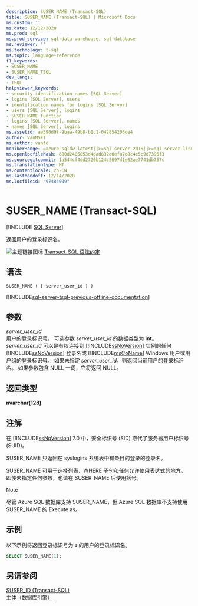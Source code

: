 ```yaml
---
description: SUSER_NAME (Transact-SQL)
title: SUSER_NAME (Transact-SQL) | Microsoft Docs
ms.custom: ''
ms.date: 12/12/2020
ms.prod: sql
ms.prod_service: sql-data-warehouse, sql-database
ms.reviewer: ''
ms.technology: t-sql
ms.topic: language-reference
f1_keywords:
- SUSER_NAME
- SUSER_NAME_TSQL
dev_langs:
- TSQL
helpviewer_keywords:
- security identification names [SQL Server]
- logins [SQL Server], users
- identification names for logins [SQL Server]
- users [SQL Server], logins
- SUSER_NAME function
- logins [SQL Server], names
- names [SQL Server], logins
ms.assetid: ae598d9f-9baa-49b8-b1c1-042854206de4
author: VanMSFT
ms.author: vanto
monikerRange: =azure-sqldw-latest||>=sql-server-2016||>=sql-server-linux-2017||=azuresqldb-mi-current
ms.openlocfilehash: 880d2405053d4dad832e0efa7d8c4c5c9d7395f3
ms.sourcegitcommit: 1a544cf4dd2720b124c3697d1e62ae7741db757c
ms.translationtype: HT
ms.contentlocale: zh-CN
ms.lasthandoff: 12/14/2020
ms.locfileid: "97484099"
---
```

# <a name="suser_name-transact-sql"></a>SUSER_NAME (Transact-SQL)
[!INCLUDE [SQL Server](../../includes/applies-to-version/sqlserver.md)]

返回用户的登录标识名。  
  
![主题链接图标](../../database-engine/configure-windows/media/topic-link.gif "“主题链接”图标") [Transact-SQL 语法约定](../../t-sql/language-elements/transact-sql-syntax-conventions-transact-sql.md)  
  
## <a name="syntax"></a>语法  
  
```syntaxsql
SUSER_NAME ( [ server_user_id ] )   
```  
  
[!INCLUDE[sql-server-tsql-previous-offline-documentation](../../includes/sql-server-tsql-previous-offline-documentation.md)]

## <a name="arguments"></a>参数
_server\_user\_id_  
用户的登录标识号。 可选参数 _server\_user\_id_ 的数据类型为 **int**。_server\_user\_id_ 可以是有权连接到 [!INCLUDE[ssNoVersion](../../includes/ssnoversion-md.md)] 实例的任何 [!INCLUDE[ssNoVersion](../../includes/ssnoversion-md.md)] 登录名或 [!INCLUDE[msCoName](../../includes/msconame-md.md)] Windows 用户或用户组的登录标识号。 如果未指定 _server\_user\_id_，则返回当前用户的登录标识名。 如果参数包含 NULL 一词，它将返回 NULL。  
  
## <a name="return-types"></a>返回类型  
**nvarchar(128)**  
  
## <a name="remarks"></a>注解  
在 [!INCLUDE[ssNoVersion](../../includes/ssnoversion-md.md)] 7.0 中，安全标识号 (SID) 取代了服务器用户标识号 (SUID)。  
  
SUSER_NAME 只返回在 syslogins 系统表中有条目的登录的登录名。  
  
SUSER_NAME 可用于选择列表、WHERE 子句和任何允许使用表达式的地方。 即使未指定任何参数，也请在 SUSER_NAME 后使用括号。  

> [!NOTE]
> 尽管 Azure SQL 数据库支持 SUSER_NAME，但 Azure SQL 数据库不支持使用 SUSER_NAME 的 Execute as。 
  
## <a name="examples"></a>示例  
以下示例将返回登录标识号为 `1` 的用户的登录标识名。  
  
```sql
SELECT SUSER_NAME(1);  
```  
  
## <a name="see-also"></a>另请参阅  
[SUSER_ID (Transact-SQL)](../../t-sql/functions/suser-id-transact-sql.md)   
[主体（数据库引擎）](../../relational-databases/security/authentication-access/principals-database-engine.md)  
  
  
